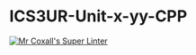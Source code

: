 # ICS3UR-Unit-x-yy-CPP

[![Mr Coxall's Super Linter](https://github.com/KaitlynIp64/ICS3UR-Unit-x-yy-CPP/workflows/Mr%20Coxall's%20Super%20Linter/badge.svg)](https://github.com/KaitlynIp64/ICS3UR-Unit-x-yy-CPP/actions/)
